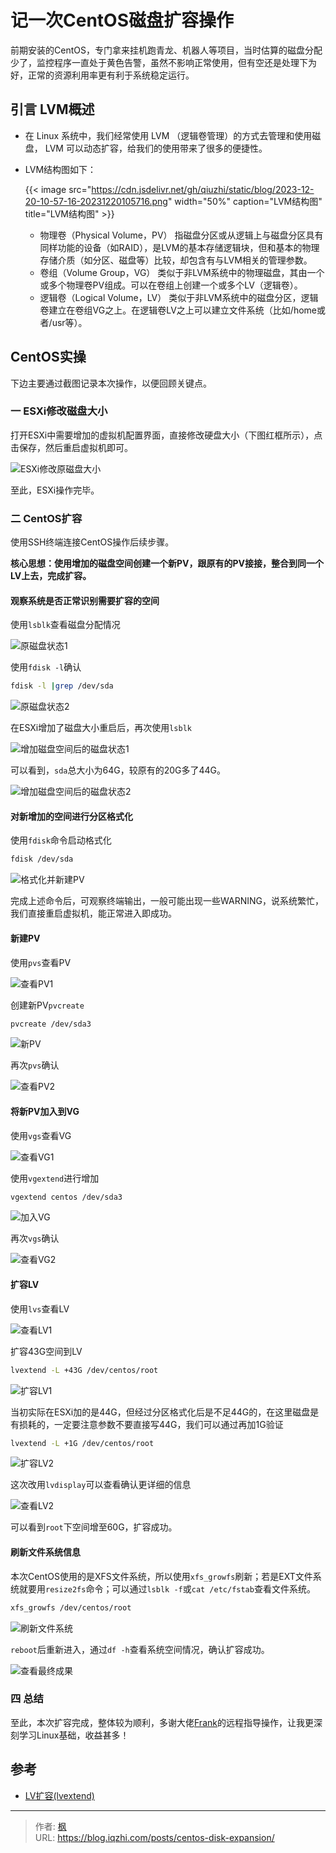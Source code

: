 # 记一次CentOS磁盘扩容操作


前期安装的CentOS，专门拿来挂机跑青龙、机器人等项目，当时估算的磁盘分配少了，监控程序一直处于黄色告警，虽然不影响正常使用，但有空还是处理下为好，正常的资源利用率更有利于系统稳定运行。

<!--more-->

## 引言 LVM概述

- 在 Linux 系统中，我们经常使用 LVM （逻辑卷管理）的方式去管理和使用磁盘， LVM 可以动态扩容，给我们的使用带来了很多的便捷性。

- LVM结构图如下：

  {{< image src="https://cdn.jsdelivr.net/gh/qiuzhi/static/blog/2023-12-20-10-57-16-20231220105716.png" width="50%" caption="LVM结构图" title="LVM结构图" >}}

  - 物理卷（Physical Volume，PV）
    指磁盘分区或从逻辑上与磁盘分区具有同样功能的设备（如RAID），是LVM的基本存储逻辑块，但和基本的物理存储介质（如分区、磁盘等）比较，却包含有与LVM相关的管理参数。
  - 卷组（Volume Group，VG）
    类似于非LVM系统中的物理磁盘，其由一个或多个物理卷PV组成。可以在卷组上创建一个或多个LV（逻辑卷）。
  - 逻辑卷（Logical Volume，LV）
    类似于非LVM系统中的磁盘分区，逻辑卷建立在卷组VG之上。在逻辑卷LV之上可以建立文件系统（比如/home或者/usr等）。

## CentOS实操

下边主要通过截图记录本次操作，以便回顾关键点。

### 一 ESXi修改磁盘大小

打开ESXi中需要增加的虚拟机配置界面，直接修改硬盘大小（下图红框所示），点击保存，然后重启虚拟机即可。

![ESXi修改原磁盘大小](https://cdn.jsdelivr.net/gh/qiuzhi/static/blog/2023-12-20-10-31-55-20231220103154.png)

至此，ESXi操作完毕。

### 二 CentOS扩容

使用SSH终端连接CentOS操作后续步骤。

**核心思想：使用增加的磁盘空间创建一个新PV，跟原有的PV接接，整合到同一个LV上去，完成扩容。**

#### 观察系统是否正常识别需要扩容的空间

使用`lsblk`查看磁盘分配情况

![原磁盘状态1](https://cdn.jsdelivr.net/gh/qiuzhi/static/blog/2023-12-20-11-00-12-20231220110012.png)

使用`fdisk -l`确认

```sh
fdisk -l |grep /dev/sda
```

![原磁盘状态2](https://cdn.jsdelivr.net/gh/qiuzhi/static/blog/2023-12-20-11-02-05-20231220110205.png)

在ESXi增加了磁盘大小重启后，再次使用`lsblk`

![增加磁盘空间后的磁盘状态1](https://cdn.jsdelivr.net/gh/qiuzhi/static/blog/2023-12-20-11-03-49-20231220110349.png)

可以看到，`sda`总大小为64G，较原有的20G多了44G。

![增加磁盘空间后的磁盘状态2](https://cdn.jsdelivr.net/gh/qiuzhi/static/blog/2023-12-20-11-08-48-20231220110847.png)

#### 对新增加的空间进行分区格式化

使用`fdisk`命令启动格式化

```sh
fdisk /dev/sda
```

![格式化并新建PV](https://cdn.jsdelivr.net/gh/qiuzhi/static/blog/2023-12-20-11-16-38-20231220111636.png)

完成上述命令后，可观察终端输出，一般可能出现一些WARNING，说系统繁忙，我们直接重启虚拟机，能正常进入即成功。

#### 新建PV

使用`pvs`查看PV

![查看PV1](https://cdn.jsdelivr.net/gh/qiuzhi/static/blog/2023-12-20-11-25-27-20231220112527.png)

创建新PV`pvcreate`

```sh
pvcreate /dev/sda3
```

![新PV](https://cdn.jsdelivr.net/gh/qiuzhi/static/blog/2023-12-20-11-27-39-20231220112739.png)

再次`pvs`确认

![查看PV2](https://cdn.jsdelivr.net/gh/qiuzhi/static/blog/2023-12-20-11-29-36-20231220112936.png)

#### 将新PV加入到VG

使用`vgs`查看VG

![查看VG1](https://cdn.jsdelivr.net/gh/qiuzhi/static/blog/2023-12-20-11-35-21-20231220113521.png)

使用`vgextend`进行增加

```sh
vgextend centos /dev/sda3
```

![加入VG](https://cdn.jsdelivr.net/gh/qiuzhi/static/blog/2023-12-20-11-43-51-20231220114351.png)

再次`vgs`确认

![查看VG2](https://cdn.jsdelivr.net/gh/qiuzhi/static/blog/2023-12-20-11-42-38-20231220114237.png)

#### 扩容LV

使用`lvs`查看LV

![查看LV1](https://cdn.jsdelivr.net/gh/qiuzhi/static/blog/2023-12-20-11-45-55-20231220114555.png)

扩容43G空间到LV

```sh
lvextend -L +43G /dev/centos/root
```

![扩容LV1](https://cdn.jsdelivr.net/gh/qiuzhi/static/blog/2023-12-20-11-49-32-20231220114932.png)

当初实际在ESXi加的是44G，但经过分区格式化后是不足44G的，在这里磁盘是有损耗的，一定要注意参数不要直接写44G，我们可以通过再加1G验证

```sh
lvextend -L +1G /dev/centos/root
```

![扩容LV2](https://cdn.jsdelivr.net/gh/qiuzhi/static/blog/2023-12-20-11-51-47-20231220115147.png)

这次改用`lvdisplay`可以查看确认更详细的信息

![查看LV2](https://cdn.jsdelivr.net/gh/qiuzhi/static/blog/2023-12-20-11-54-30-20231220115429.png)

可以看到`root`下空间增至60G，扩容成功。

#### 刷新文件系统信息

本次CentOS使用的是XFS文件系统，所以使用`xfs_growfs`刷新；若是EXT文件系统就要用`resize2fs`命令；可以通过`lsblk -f`或`cat /etc/fstab`查看文件系统。

```sh
xfs_growfs /dev/centos/root
```

![刷新文件系统](https://cdn.jsdelivr.net/gh/qiuzhi/static/blog/2023-12-20-11-57-38-20231220115738.png)

`reboot`后重新进入，通过`df -h`查看系统空间情况，确认扩容成功。

![查看最终成果](https://cdn.jsdelivr.net/gh/qiuzhi/static/blog/2023-12-20-11-59-51-20231220115951.png)

### 四 总结

至此，本次扩容完成，整体较为顺利，多谢大佬[Frank](http://www.qxzx.xyz/)的远程指导操作，让我更深刻学习Linux基础，收益甚多！

## 参考

- [LV扩容(lvextend)](https://www.jianshu.com/p/4c7acf819046)


---

> 作者: [枫](https://github.com/qiuzhi)  
> URL: https://blog.iqzhi.com/posts/centos-disk-expansion/  

